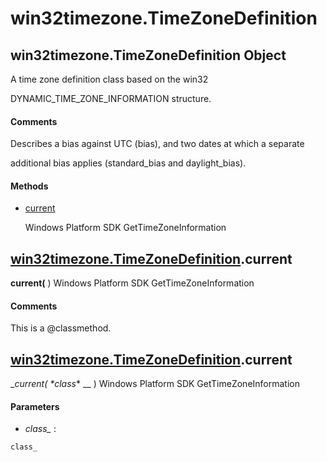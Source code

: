 # win32timezone.TimeZoneDefinition

## win32timezone.TimeZoneDefinition Object

A time zone definition class based on the win32 

DYNAMIC_TIME_ZONE_INFORMATION structure.

#### Comments
Describes a bias against UTC (bias), and two dates at which a separate 

additional bias applies (standard_bias and daylight_bias).

#### Methods


  - [current](win32timezone.TimeZoneDefinition.md#win32timezone.timezonedefinitioncurrent)

    Windows Platform SDK GetTimeZoneInformation&nbsp;

## [win32timezone.TimeZoneDefinition](#win32timezone.timezonedefinition).current

 __current(__ )
Windows Platform SDK GetTimeZoneInformation

#### Comments
This is a @classmethod.

## [win32timezone.TimeZoneDefinition](#win32timezone.timezonedefinition).current

 __current( *class_* __ )
Windows Platform SDK GetTimeZoneInformation

#### Parameters


  -  *class_* :

    class_